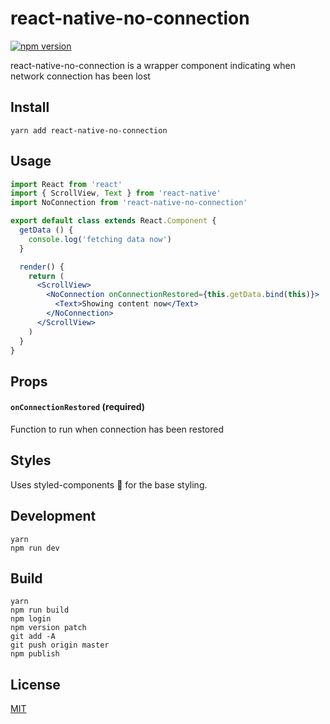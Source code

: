 # react-native-no-connection

[![npm version](https://badge.fury.io/js/react-native-no-connection.svg)](https://badge.fury.io/js/react-native-no-connection)

react-native-no-connection is a wrapper component indicating when network connection has been lost

## Install

`yarn add react-native-no-connection`

## Usage

```jsx
import React from 'react'
import { ScrollView, Text } from 'react-native'
import NoConnection from 'react-native-no-connection'

export default class extends React.Component {
  getData () {
    console.log('fetching data now')
  }

  render() {
    return (
      <ScrollView>
        <NoConnection onConnectionRestored={this.getData.bind(this)}>
          <Text>Showing content now</Text>
        </NoConnection>
      </ScrollView>
    )
  }
}
```

## Props

#### `onConnectionRestored` (required)
Function to run when connection has been restored

## Styles
Uses styled-components 💅 for the base styling.

## Development
    yarn
    npm run dev

## Build
    yarn
    npm run build
    npm login
    npm version patch
    git add -A
    git push origin master
    npm publish

## License

[MIT](http://isekivacenz.mit-license.org/)

